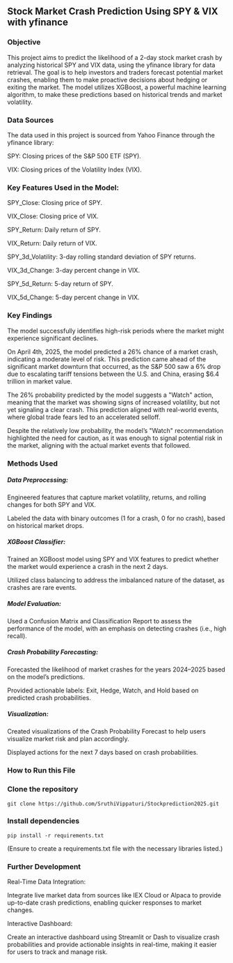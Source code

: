 ## Stock Market Crash Prediction Using SPY & VIX with yfinance
### Objective
This project aims to predict the likelihood of a 2-day stock market crash by analyzing historical SPY and VIX data, using the yfinance library for data retrieval. The goal is to help investors and traders forecast potential market crashes, enabling them to make proactive decisions about hedging or exiting the market. The model utilizes XGBoost, a powerful machine learning algorithm, to make these predictions based on historical trends and market volatility.

### Data Sources
The data used in this project is sourced from Yahoo Finance through the yfinance library:

SPY: Closing prices of the S&P 500 ETF (SPY).

VIX: Closing prices of the Volatility Index (VIX).

### Key Features Used in the Model:
SPY_Close: Closing price of SPY.

VIX_Close: Closing price of VIX.

SPY_Return: Daily return of SPY.

VIX_Return: Daily return of VIX.

SPY_3d_Volatility: 3-day rolling standard deviation of SPY returns.

VIX_3d_Change: 3-day percent change in VIX.

SPY_5d_Return: 5-day return of SPY.

VIX_5d_Change: 5-day percent change in VIX.

### Key Findings
The model successfully identifies high-risk periods where the market might experience significant declines.

On April 4th, 2025, the model predicted a 26% chance of a market crash, indicating a moderate level of risk. This prediction came ahead of the significant market downturn that occurred, as the S&P 500 saw a 6% drop due to escalating tariff tensions between the U.S. and China, erasing $6.4 trillion in market value.

The 26% probability predicted by the model suggests a "Watch" action, meaning that the market was showing signs of increased volatility, but not yet signaling a clear crash. This prediction aligned with real-world events, where global trade fears led to an accelerated selloff.

Despite the relatively low probability, the model’s "Watch" recommendation highlighted the need for caution, as it was enough to signal potential risk in the market, aligning with the actual market events that followed.

### Methods Used
##### Data Preprocessing:

Engineered features that capture market volatility, returns, and rolling changes for both SPY and VIX.

Labeled the data with binary outcomes (1 for a crash, 0 for no crash), based on historical market drops.

##### XGBoost Classifier:

Trained an XGBoost model using SPY and VIX features to predict whether the market would experience a crash in the next 2 days.

Utilized class balancing to address the imbalanced nature of the dataset, as crashes are rare events.

##### Model Evaluation:

Used a Confusion Matrix and Classification Report to assess the performance of the model, with an emphasis on detecting crashes (i.e., high recall).

##### Crash Probability Forecasting:

Forecasted the likelihood of market crashes for the years 2024–2025 based on the model’s predictions.

Provided actionable labels: Exit, Hedge, Watch, and Hold based on predicted crash probabilities.

##### Visualization:

Created visualizations of the Crash Probability Forecast to help users visualize market risk and plan accordingly.

Displayed actions for the next 7 days based on crash probabilities.

### How to Run this File 
### Clone the repository
```
git clone https://github.com/SruthiVippaturi/Stockprediction2025.git

```
### Install dependencies
```
pip install -r requirements.txt
```
(Ensure to create a requirements.txt file with the necessary libraries listed.)

### Further Development
Real-Time Data Integration:

Integrate live market data from sources like IEX Cloud or Alpaca to provide up-to-date crash predictions, enabling quicker responses to market changes.

Interactive Dashboard:

Create an interactive dashboard using Streamlit or Dash to visualize crash probabilities and provide actionable insights in real-time, making it easier for users to track and manage risk.
